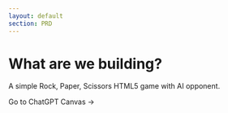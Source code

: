 ```yaml
---
layout: default
section: PRD
---
```


# What are we building?

A simple Rock, Paper, Scissors HTML5 game with AI opponent.

<a v-click :href="chatHref"  target="_blank"  rel="noopener"  class="btn">Go to ChatGPT Canvas -></a>

<script setup>
const prdSpec = `
We are here live at Vienna AI Engineering Meetup doing a demo of new AI Agent capabilities.
Your goal is to create a Canvas with a very minimal PRD from the document below. If anything is not clear please search on the internet.
Also some technologies might have changed so please check the latest best practices.
We need to build it in 30 minutes so skip any non-essential details.
The PRD should be enough for an AI Agent to build a working web application.

Project Goal: Rock Paper Scissors Game

Build a full-stack web application using SvelteKit and TypeScript that lets a user play "Rock Paper Scissors" against the computer. The application should track player scores and display a public scoreboard.

1. Core Technology Stack
    * Framework: Svelte & SvelteKit
    * Language: TypeScript
    * Package Manager: bun
    * Styling: Tailwind CSS
    * Linting/Formatting: Biome
    * UI: The application should have a modern and clean design, using Flowbite icons whenever possible

2. State Management & Data
    * No Database: Do not use an external database (like Postgres, SQLite, etc.).
    * In-Memory Storage: All application state, including player names and their scores, must be stored in a single, global object in the server's memory. This data will be reset if the server restarts.

3. User Identification
    * No Authentication: Do not implement a formal username/password authentication system.
    * Session Tracking: Use a simple cookie to identify a user's session. When a user first visits, generate a unique ID for them and store it in a cookie so they are recognized on subsequent visits in the same browser.
    * Player Name: Before a user can play, they must enter a name. This name should be associated with their session ID.

4. Game Logic
    * Gameplay: The user plays against the computer.
    * Choices: The valid choices are "Rock", "Paper", and "Scissors". The computer should make a random choice for each round.
    * Rounds: A single game consists of multiple rounds.
    * Winning a Game: A player wins a "game" by being the first to win 2 rounds. The game is played as a "best 2 out of 3".
    * Scoring:
        * The user starts with 0 points.
        * If the user wins a full game (best of 3), add 10 points to their score.
        * If the user loses a full game (best of 3), subtract 10 points from their score.
        * A draw in a round does not count as a win for either player. If a game ends in a tie (e.g., each wins 1 round and there are multiple draws), there is no change in score.

5. Required Pages & UI Components
    A. Main Game Page (Route: /)
        1. Name Input:
            * If the user has not yet provided a name for their session, display a simple form with a text input for their name and a "Start Playing" button.
        2. Game Interface (show this after name is submitted):
            * Display the current player's name and their total score (e.g., "Player: Alice | Score: 20").
            * Show the current game's score (e.g., "Round Score: Player 1 - 0 Computer").
            * Provide three buttons for the user to make a choice: "Rock", "Paper", "Scissors".
            * Display the user's choice and the computer's choice after a round is played.
            * Display the result of each round (e.g., "You win this round!", "You lose this round!", "It's a draw!").
            * When a full game (best of 3) is complete, display a clear message declaring the winner (e.g., "You won the game! +10 points").
            * Include a link to navigate to the Scoreboard page.
    B. Scoreboard Page (Route: /scoreboard)
        1. Top Players List:
            * This page should display a list of the top 10 players sorted by their score in descending order.
            * The list should be presented in a clean table or formatted list showing: Rank, Player Name, and Score.
            * Include a link to navigate back to the Main Game Page.`.trim();

const chatHref = `https://chat.openai.com?q=${encodeURIComponent(prdSpec)}&hints=canvas`
</script>
